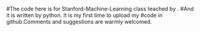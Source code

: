 #The code here is for Stanford-Machine-Learning class teached by .
#And it is written by python. It is my first time to upload my 
#code in github.Comments and suggestions are warmly welcomed.
